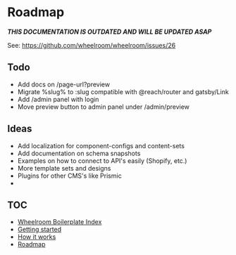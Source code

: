 # Roadmap

**_THIS DOCUMENTATION IS OUTDATED AND WILL BE UPDATED ASAP_**

See: https://github.com/wheelroom/wheelroom/issues/26

## Todo

- Add docs on /page-url?preview
- Migrate %slug% to :slug compatible with @reach/router and gatsby/Link
- Add /admin panel with login
- Move preview button to admin panel under /admin/preview

## Ideas

- Add localization for component-configs and content-sets
- Add documentation on schema snapshots
- Examples on how to connect to API's easily (Shopify, etc.)
- More template sets and designs
- Plugins for other CMS's like Prismic
-

## TOC

- [Wheelroom Boilerplate Index](./README.md)
- [Getting started](./getting-started.md)
- [How it works](./how-it-works.md)
- [Roadmap](./roadmap.md)
